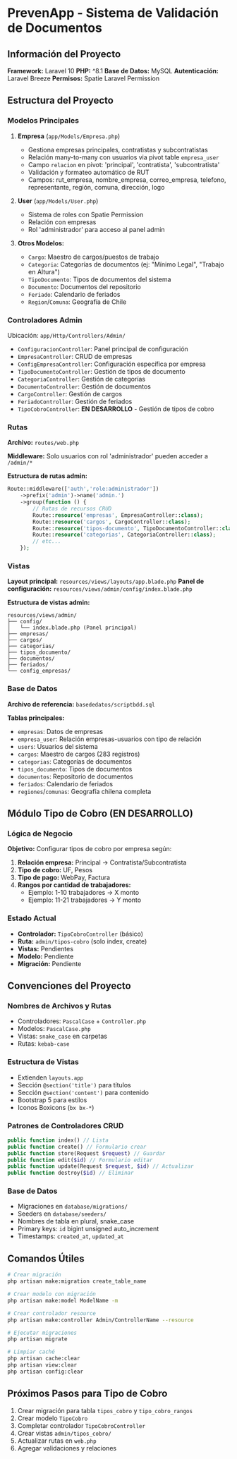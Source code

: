 # PrevenApp - Sistema de Validación de Documentos

## Información del Proyecto

**Framework:** Laravel 10
**PHP:** ^8.1
**Base de Datos:** MySQL
**Autenticación:** Laravel Breeze
**Permisos:** Spatie Laravel Permission

## Estructura del Proyecto

### Modelos Principales

1. **Empresa** (`app/Models/Empresa.php`)
   - Gestiona empresas principales, contratistas y subcontratistas
   - Relación many-to-many con usuarios via pivot table `empresa_user`
   - Campo `relacion` en pivot: 'principal', 'contratista', 'subcontratista'
   - Validación y formateo automático de RUT
   - Campos: rut_empresa, nombre_empresa, correo_empresa, telefono, representante, región, comuna, dirección, logo

2. **User** (`app/Models/User.php`)
   - Sistema de roles con Spatie Permission
   - Relación con empresas
   - Rol 'administrador' para acceso al panel admin

3. **Otros Modelos:**
   - `Cargo`: Maestro de cargos/puestos de trabajo
   - `Categoria`: Categorías de documentos (ej: "Mínimo Legal", "Trabajo en Altura")
   - `TipoDocumento`: Tipos de documentos del sistema
   - `Documento`: Documentos del repositorio
   - `Feriado`: Calendario de feriados
   - `Region`/`Comuna`: Geografía de Chile

### Controladores Admin

Ubicación: `app/Http/Controllers/Admin/`

- `ConfiguracionController`: Panel principal de configuración
- `EmpresaController`: CRUD de empresas
- `ConfigEmpresaController`: Configuración específica por empresa
- `TipoDocumentoController`: Gestión de tipos de documento
- `CategoriaController`: Gestión de categorías
- `DocumentoController`: Gestión de documentos
- `CargoController`: Gestión de cargos
- `FeriadoController`: Gestión de feriados
- `TipoCobroController`: **EN DESARROLLO** - Gestión de tipos de cobro

### Rutas

**Archivo:** `routes/web.php`

**Middleware:** Solo usuarios con rol 'administrador' pueden acceder a `/admin/*`

**Estructura de rutas admin:**
```php
Route::middleware(['auth','role:administrador'])
    ->prefix('admin')->name('admin.')
    ->group(function () {
        // Rutas de recursos CRUD
        Route::resource('empresas', EmpresaController::class);
        Route::resource('cargos', CargoController::class);
        Route::resource('tipos-documento', TipoDocumentoController::class);
        Route::resource('categorias', CategoriaController::class);
        // etc...
    });
```

### Vistas

**Layout principal:** `resources/views/layouts/app.blade.php`
**Panel de configuración:** `resources/views/admin/config/index.blade.php`

**Estructura de vistas admin:**
```
resources/views/admin/
├── config/
│   └── index.blade.php (Panel principal)
├── empresas/
├── cargos/
├── categorias/
├── tipos_documento/
├── documentos/
├── feriados/
└── config_empresas/
```

### Base de Datos

**Archivo de referencia:** `basededatos/scriptbdd.sql`

**Tablas principales:**
- `empresas`: Datos de empresas
- `empresa_user`: Relación empresas-usuarios con tipo de relación
- `users`: Usuarios del sistema
- `cargos`: Maestro de cargos (283 registros)
- `categorias`: Categorías de documentos
- `tipos_documento`: Tipos de documentos
- `documentos`: Repositorio de documentos
- `feriados`: Calendario de feriados
- `regiones`/`comunas`: Geografía chilena completa

## Módulo Tipo de Cobro (EN DESARROLLO)

### Lógica de Negocio

**Objetivo:** Configurar tipos de cobro por empresa según:

1. **Relación empresa:** Principal → Contratista/Subcontratista
2. **Tipo de cobro:** UF, Pesos
3. **Tipo de pago:** WebPay, Factura
4. **Rangos por cantidad de trabajadores:**
   - Ejemplo: 1-10 trabajadores → X monto
   - Ejemplo: 11-21 trabajadores → Y monto

### Estado Actual

- **Controlador:** `TipoCobroController` (básico)
- **Ruta:** `admin/tipos-cobro` (solo index, create)
- **Vistas:** Pendientes
- **Modelo:** Pendiente
- **Migración:** Pendiente

## Convenciones del Proyecto

### Nombres de Archivos y Rutas
- Controladores: `PascalCase` + `Controller.php`
- Modelos: `PascalCase.php`
- Vistas: `snake_case` en carpetas
- Rutas: `kebab-case`

### Estructura de Vistas
- Extienden `layouts.app`
- Sección `@section('title')` para títulos
- Sección `@section('content')` para contenido
- Bootstrap 5 para estilos
- Iconos Boxicons (`bx bx-*`)

### Patrones de Controladores CRUD
```php
public function index() // Lista
public function create() // Formulario crear
public function store(Request $request) // Guardar
public function edit($id) // Formulario editar
public function update(Request $request, $id) // Actualizar
public function destroy($id) // Eliminar
```

### Base de Datos
- Migraciones en `database/migrations/`
- Seeders en `database/seeders/`
- Nombres de tabla en plural, snake_case
- Primary keys: `id` bigint unsigned auto_increment
- Timestamps: `created_at`, `updated_at`

## Comandos Útiles

```bash
# Crear migración
php artisan make:migration create_table_name

# Crear modelo con migración
php artisan make:model ModelName -m

# Crear controlador resource
php artisan make:controller Admin/ControllerName --resource

# Ejecutar migraciones
php artisan migrate

# Limpiar caché
php artisan cache:clear
php artisan view:clear
php artisan config:clear
```

## Próximos Pasos para Tipo de Cobro

1. Crear migración para tabla `tipos_cobro` y `tipo_cobro_rangos`
2. Crear modelo `TipoCobro`
3. Completar controlador `TipoCobroController`
4. Crear vistas `admin/tipos_cobro/`
5. Actualizar rutas en `web.php`
6. Agregar validaciones y relaciones